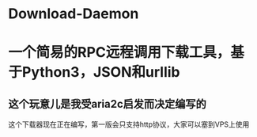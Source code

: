 Download-Daemon
=================
# 一个简易的RPC远程调用下载工具，基于Python3，JSON和urllib

## 这个玩意儿是我受aria2c启发而决定编写的

这个下载器现在正在编写，第一版会只支持http协议，大家可以塞到VPS上使用
